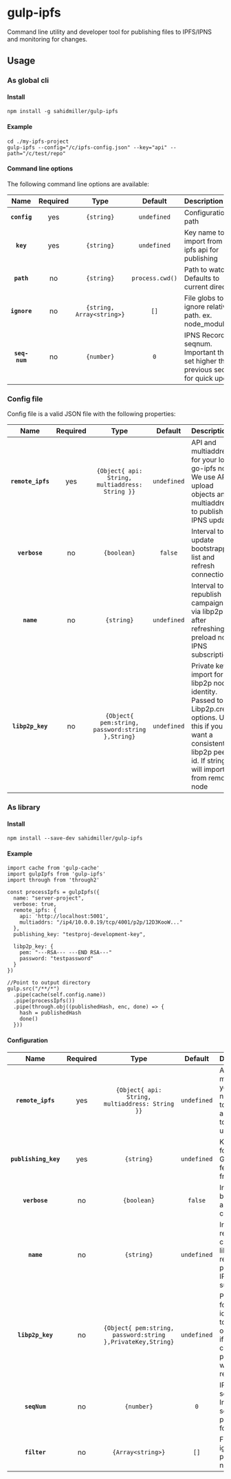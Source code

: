 # gulp-ipfs

Command line utility and developer tool for publishing files to IPFS/IPNS and monitoring for changes.

## Usage

### As global cli

#### Install
```
npm install -g sahidmiller/gulp-ipfs
```

#### Example

```
cd ./my-ipfs-project
gulp-ipfs --config="/c/ipfs-config.json" --key="api" --path="/c/test/repo"
```

#### Command line options

The following command line options are available:

|Name|Required|Type|Default|Description|
|:--:|:-----:|:--:|:-----:|:----------|
|**`config`**|yes|`{string}`|`undefined`| Configuration file path |
|**`key`**|yes|`{string}`|`undefined`| Key name to import from go-ipfs api for publishing |
|**`path`**|no|`{string}`|`process.cwd()`| Path to watch. Defaults to current directory |
|**`ignore`**|no|`{string, Array<string>}`|`[]`| File globs to ignore relative to path. ex. node_modules/** |
|**`seq-num`**|no|`{number}`|`0`| IPNS Record seqnum. Important that it's set higher than previous seqNum for quick updates. |

### Config file

Config file is a valid JSON file with the following properties:

|Name|Required|Type|Default|Description|
|:--:|:-----:|:--:|:-----:|:----------|
|**`remote_ipfs`**|yes|`{Object{ api: String, multiaddress: String }}`|`undefined`| API and multiaddress for your local go-ipfs node. We use API to upload objects and multiaddress to publish IPNS updates |
|**`verbose`**|no|`{boolean}`|`false`| Interval to update bootstrappers list and refresh connections |
|**`name`**|no|`{string}`|`undefined`| Interval to republish campaigns via libp2p after refreshing preload node IPNS subscriptions|
|**`libp2p_key`**|no|`{Object{ pem:string, password:string },String}`|`undefined`| Private key import for libp2p node identity. Passed to Libp2p.create options. Use this if you want a consistent libp2p peer-id. If string, will import from remote node |

### As library

#### Install

```
npm install --save-dev sahidmiller/gulp-ipfs
```

#### Example

```
import cache from 'gulp-cache'
import gulpIpfs from 'gulp-ipfs'
import through from 'through2'

const processIpfs = gulpIpfs({
  name: "server-project",
  verbose: true, 
  remote_ipfs: {
    api: 'http://localhost:5001',
    multiaddrs: "/ip4/10.0.0.19/tcp/4001/p2p/12D3KooW..."
  },
  publishing_key: "testproj-development-key",

  libp2p_key: {
    pem: "---RSA--- ---END RSA---"
    password: "testpassword"
  }
})

//Point to output directory
gulp.src("/**/*")
  .pipe(cache(self.config.name))
  .pipe(processIpfs())
  .pipe(through.obj((publishedHash, enc, done) => {
    hash = publishedHash
    done()
  }))
```

#### Configuration

|Name|Required|Type|Default|Description|
|:--:|:-----:|:--:|:-----:|:----------|
|**`remote_ipfs`**|yes|`{Object{ api: String, multiaddress: String }}`|`undefined`| API and multiaddress for your local go-ipfs node. We use API to upload objects and multiaddress to publish IPNS updates |
|**`publishing_key`**|yes|`{string}`|`undefined`| Key name to use for publishing. Gulp-ipfs will fetch this key from remote |
|**`verbose`**|no|`{boolean}`|`false`| Interval to update bootstrappers list and refresh connections |
|**`name`**|no|`{string}`|`undefined`| Interval to republish campaigns via libp2p after refreshing preload node IPNS subscriptions|
|**`libp2p_key`**|no|`{Object{ pem:string, password:string },PrivateKey,String}`|`undefined`| Private key import for libp2p node identity. Passed to Libp2p.create options. Use this if you want a consistent libp2p peer-id. If string, will import from remote node |
|**`seqNum`**|no|`{number}`|`0`| IPNS Record seqnum. Important that it's set higher than previous seqNum for quick updates. |
|**`filter`**|no|`{Array<string>}`|`[]`| File globs to ignore relative to path. ex. node_modules/** |
